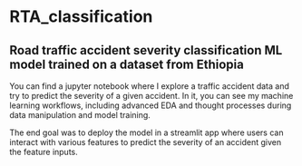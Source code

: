 # RTA_classification
## Road traffic accident severity classification ML model trained on a dataset from Ethiopia

You can find a jupyter notebook where I explore a traffic accident data and try to predict the severity of a given accident. In it, you can see my machine learning workflows, including advanced EDA and thought processes during data manipulation and model training. 

The end goal was to deploy the model in a streamlit app where users can interact with various features to predict the severity of an accident given the feature inputs. 

